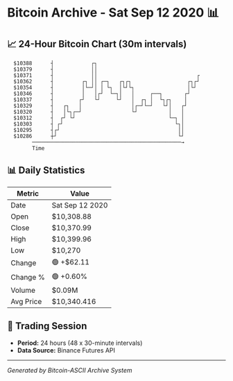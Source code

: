 # Bitcoin Archive - Sat Sep 12 2020 📊

## 📈 24-Hour Bitcoin Chart (30m intervals)

```
  $10388      ┤            ┌┐                                  
  $10379      ┤            ││                                  
  $10371      ┤            ││                                ┌ 
  $10362      ┤         ┌┐ ││ ┌─┐   ┌┐┌┐                  ┌┐┌┘ 
  $10354      ┤         │└─┘│ │ └┐  │└┘└┐                 │└┘  
  $10346      ┤         │   │┌┘  └─┐│   │     ┌──┐       ┌┘    
  $10337      ┤        ┌┘   └┘     └┘   │  ┌┐ │  └┐┌┐    │     
  $10329      ┤   ┌┐   │                │┌─┘└─┘   └┘│   ┌┘     
  $10320      ┤   │└┐┌─┘                └┘          │   │      
  $10312      ┤  ┌┘ └┘                              └─┐ │      
  $10303      ┤ ┌┘                                    └┐│      
  $10295      ┤┌┘                                      ││      
  $10286      ┼┘                                       └┘      
        ────────────────────────────────────────────────→
        Time
```

## 📊 Daily Statistics

| Metric | Value |
|--------|-------|
| Date | Sat Sep 12 2020 |
| Open | $10,308.88 |
| Close | $10,370.99 |
| High | $10,399.96 |
| Low | $10,270 |
| Change | 🟢 +$62.11 |
| Change % | 🟢 +0.60% |
| Volume | $0.09M |
| Avg Price | $10,340.416 |

## 📅 Trading Session

- **Period:** 24 hours (48 x 30-minute intervals)
- **Data Source:** Binance Futures API

---
*Generated by Bitcoin-ASCII Archive System*
